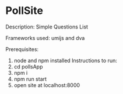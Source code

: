 # PollSite
Description:  Simple Questions List

Frameworks used:  umijs and dva

Prerequisites: 
1.  node and npm installed
Instructions to run:
1.  cd pollsApp
2.  npm i
3.  npm run start
4.  open site at localhost:8000